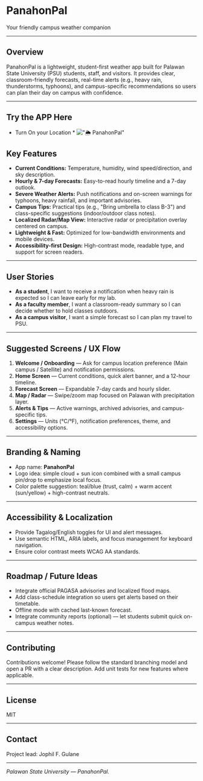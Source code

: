 # PanahonPal

Your friendly campus weather companion

---

## Overview

PanahonPal is a lightweight, student-first weather app built for Palawan State University (PSU) students, staff, and visitors. It provides clear, classroom-friendly forecasts, real-time alerts (e.g., heavy rain, thunderstorms, typhoons), and campus-specific recommendations so users can plan their day on campus with confidence.

---

## Try the APP Here
* Turn On your Location *
  !["🌦️ PanahonPal"](https://jophil.pythonanywhere.com/)


## Key Features

* **Current Conditions:** Temperature, humidity, wind speed/direction, and sky description.
* **Hourly & 7-day Forecasts:** Easy-to-read hourly timeline and a 7-day outlook.
* **Severe Weather Alerts:** Push notifications and on-screen warnings for typhoons, heavy rainfall, and important advisories.
* **Campus Tips:** Practical tips (e.g., "Bring umbrella to class B-3") and class-specific suggestions (indoor/outdoor class notes).
* **Localized Radar/Map View:** Interactive radar or precipitation overlay centered on campus.
* **Lightweight & Fast:** Optimized for low-bandwidth environments and mobile devices.
* **Accessibility-first Design:** High-contrast mode, readable type, and support for screen readers.

---

## User Stories

* **As a student**, I want to receive a notification when heavy rain is expected so I can leave early for my lab.
* **As a faculty member**, I want a classroom-ready summary so I can decide whether to hold classes outdoors.
* **As a campus visitor**, I want a simple forecast so I can plan my travel to PSU.

---

## Suggested Screens / UX Flow

1. **Welcome / Onboarding** — Ask for campus location preference (Main campus / Satellite) and notification permissions.
2. **Home Screen** — Current conditions, quick alert banner, and a 12-hour timeline.
3. **Forecast Screen** — Expandable 7-day cards and hourly slider.
4. **Map / Radar** — Swipe/zoom map focused on Palawan with precipitation layer.
5. **Alerts & Tips** — Active warnings, archived advisories, and campus-specific tips.
6. **Settings** — Units (°C/°F), notification preferences, theme, and accessibility options.

---

## Branding & Naming

* App name: **PanahonPal**
* Logo idea: simple cloud + sun icon combined with a small campus pin/drop to emphasize local focus.
* Color palette suggestion: teal/blue (trust, calm) + warm accent (sun/yellow) + high-contrast neutrals.

---

## Accessibility & Localization

* Provide Tagalog/English toggles for UI and alert messages.
* Use semantic HTML, ARIA labels, and focus management for keyboard navigation.
* Ensure color contrast meets WCAG AA standards.

---

## Roadmap / Future Ideas

* Integrate official PAGASA advisories and localized flood maps.
* Add class-schedule integration so users get alerts based on their timetable.
* Offline mode with cached last-known forecast.
* Integrate community reports (optional) — let students submit quick on-campus weather notes.

---

## Contributing

Contributions welcome! Please follow the standard branching model and open a PR with a clear description. Add unit tests for new features where applicable.

---

## License

MIT

---

## Contact

Project lead: Jophil F. Gulane

---

*Palawan State University — PanahonPal.*
